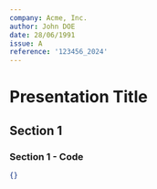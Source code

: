 ```yaml
---
company: Acme, Inc.
author: John DOE
date: 28/06/1991
issue: A
reference: '123456_2024'
---
```


# Presentation Title

## Section 1

### Section 1 - Code

```json
{}
```
